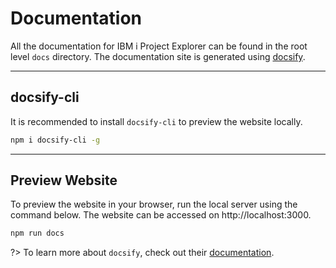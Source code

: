 # Documentation

All the documentation for IBM i Project Explorer can be found in the root level `docs` directory. The documentation site is generated using [docsify](https://docsify.js.org).

---


## docsify-cli

It is recommended to install `docsify-cli` to preview the website locally.

```bash
npm i docsify-cli -g
```

---

## Preview Website

To preview the website in your browser, run the local server using the command below. The website can be accessed on http://localhost:3000.


```bash
npm run docs
```

?> To learn more about `docsify`, check out their [documentation](https://docsify.js.org).
